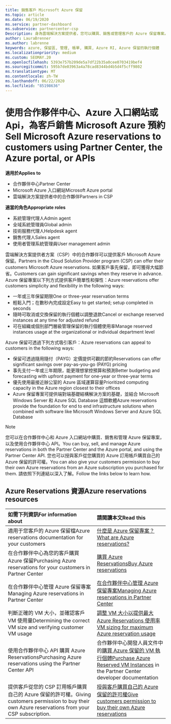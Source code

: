 ```yaml
---
title: 銷售客戶 Microsoft Azure 保留
ms.topic: article
ms.date: 06/19/2020
ms.service: partner-dashboard
ms.subservice: partnercenter-csp
Description: 身為雲端解決方案提供者，您可以購買、銷售或管理客戶的 Azure 保留專案。 使用合作夥伴中心、Azure 入口網站或合作夥伴中心 API。
author: LauraBrenner
ms.author: labrenne
keywords: azure, 保留區, 管理, 帳單, 購買, Azure RI, Azure 保留的執行個體
ms.localizationpriority: medium
ms.custom: SEOMAY.20
ms.openlocfilehash: 5393e757b209de5a7df22b35a0cee0703419bef4
ms.sourcegitcommit: 595b7de03963a4a78cad8344bd4b5d4f5cff9802
ms.translationtype: MT
ms.contentlocale: zh-TW
ms.lasthandoff: 06/22/2020
ms.locfileid: "85198636"
---
```

# <a name="sell-microsoft-azure-reservations-to-customers-using-partner-center-the-azure-portal-or-apis"></a><span data-ttu-id="9a9f4-105">使用合作夥伴中心、Azure 入口網站或 Api，為客戶銷售 Microsoft Azure 預約</span><span class="sxs-lookup"><span data-stu-id="9a9f4-105">Sell Microsoft Azure reservations to customers using Partner Center, the Azure portal, or APIs</span></span>

<span data-ttu-id="9a9f4-106">**適用於**</span><span class="sxs-lookup"><span data-stu-id="9a9f4-106">**Applies to**</span></span>

- <span data-ttu-id="9a9f4-107">合作夥伴中心</span><span class="sxs-lookup"><span data-stu-id="9a9f4-107">Partner Center</span></span>
- <span data-ttu-id="9a9f4-108">Microsoft Azure 入口網站</span><span class="sxs-lookup"><span data-stu-id="9a9f4-108">Microsoft Azure portal</span></span>
- <span data-ttu-id="9a9f4-109">雲端解決方案提供者中的合作夥伴</span><span class="sxs-lookup"><span data-stu-id="9a9f4-109">Partners in CSP</span></span>

<span data-ttu-id="9a9f4-110">**適當的角色**</span><span class="sxs-lookup"><span data-stu-id="9a9f4-110">**Appropriate roles**</span></span>

- <span data-ttu-id="9a9f4-111">系統管理代理人</span><span class="sxs-lookup"><span data-stu-id="9a9f4-111">Admin agent</span></span>
- <span data-ttu-id="9a9f4-112">全域系統管理員</span><span class="sxs-lookup"><span data-stu-id="9a9f4-112">Global admin</span></span>
- <span data-ttu-id="9a9f4-113">技術服務代理人</span><span class="sxs-lookup"><span data-stu-id="9a9f4-113">Helpdesk agent</span></span>
- <span data-ttu-id="9a9f4-114">銷售代理人</span><span class="sxs-lookup"><span data-stu-id="9a9f4-114">Sales agent</span></span>
- <span data-ttu-id="9a9f4-115">使用者管理系統管理員</span><span class="sxs-lookup"><span data-stu-id="9a9f4-115">User management admin</span></span>

<span data-ttu-id="9a9f4-116">雲端解決方案提供者方案（CSP）中的合作夥伴可以提供客戶 Microsoft Azure 保留。</span><span class="sxs-lookup"><span data-stu-id="9a9f4-116">Partners in the Cloud Solution Provider program (CSP) can offer their customers Microsoft Azure reservations.</span></span> <span data-ttu-id="9a9f4-117">如果客戶事先保留，即可獲得大幅節省。</span><span class="sxs-lookup"><span data-stu-id="9a9f4-117">Customers can gain significant savings when they reserve in advance.</span></span> <span data-ttu-id="9a9f4-118">Azure 保留專案以下列方式提供客戶簡單性和彈性：</span><span class="sxs-lookup"><span data-stu-id="9a9f4-118">Azure reservations offer customers simplicity and flexibility in the following ways:</span></span>

- <span data-ttu-id="9a9f4-119">一年或三年保留期限</span><span class="sxs-lookup"><span data-stu-id="9a9f4-119">One or three-year reservation terms</span></span>
- <span data-ttu-id="9a9f4-120">輕鬆入門；在數秒內完成設定</span><span class="sxs-lookup"><span data-stu-id="9a9f4-120">Easy to get started; setup completed in seconds</span></span>
- <span data-ttu-id="9a9f4-121">隨時可取消或交換保留的執行個體以調整退款</span><span class="sxs-lookup"><span data-stu-id="9a9f4-121">Cancel or exchange reserved instances at any time for adjusted refund</span></span>
- <span data-ttu-id="9a9f4-122">可在組織或個別部門層級管理保留的執行個體使用率</span><span class="sxs-lookup"><span data-stu-id="9a9f4-122">Manage reserved instances usage at the organizational or individual department level</span></span> 

<span data-ttu-id="9a9f4-123">Azure 保留可透過下列方式吸引客戶：</span><span class="sxs-lookup"><span data-stu-id="9a9f4-123">Azure reservations can appeal to customers in the following ways:</span></span>

- <span data-ttu-id="9a9f4-124">保留可透過隨用隨付（PAYG）定價提供可觀的節約</span><span class="sxs-lookup"><span data-stu-id="9a9f4-124">Reservations can offer significant savings over pay-as-you-go (PAYG) pricing</span></span>
- <span data-ttu-id="9a9f4-125">事先支付一年或三年期限，能更理想掌控預算和預測</span><span class="sxs-lookup"><span data-stu-id="9a9f4-125">Better budgeting and forecasting with upfront payment for one-year or three-year terms</span></span>
- <span data-ttu-id="9a9f4-126">優先使用最接近辦公室的 Azure 區域運算容量</span><span class="sxs-lookup"><span data-stu-id="9a9f4-126">Prioritized computing capacity in the Azure region closest to their offices</span></span>
- <span data-ttu-id="9a9f4-127">Azure 保留專案可提供端對端基礎結構解決方案的基礎，並結合 Microsoft Windows Server 和 Azure SQL Database 這類軟體</span><span class="sxs-lookup"><span data-stu-id="9a9f4-127">Azure reservations provide the foundation for end to end infrastructure solutions when combined with software like Microsoft Windows Server and Azure SQL Database</span></span>

>[!NOTE]
> <span data-ttu-id="9a9f4-128">您可以在合作夥伴中心和 Azure 入口網站中購買、銷售和管理 Azure 保留專案，以及使用合作夥伴中心 API。</span><span class="sxs-lookup"><span data-stu-id="9a9f4-128">You can buy, sell, and manage Azure reservations in both the Partner Center and the Azure portal, and using the Partner Center API.</span></span> <span data-ttu-id="9a9f4-129">您也可以授與客戶從您購買的 Azure 訂用帳戶購買自己的 Azure 保留的許可權。</span><span class="sxs-lookup"><span data-stu-id="9a9f4-129">You can also give your customers permission to buy their own Azure reservations from an Azure subscription you purchased for them.</span></span> <span data-ttu-id="9a9f4-130">請依照下列連結以深入了解。</span><span class="sxs-lookup"><span data-stu-id="9a9f4-130">Follow the links below to learn how.</span></span>

## <a name="azure-reservations-resources"></a><span data-ttu-id="9a9f4-131">Azure Reservations 資源</span><span class="sxs-lookup"><span data-stu-id="9a9f4-131">Azure reservations resources</span></span>

|<span data-ttu-id="9a9f4-132">**如需下列資訊**</span><span class="sxs-lookup"><span data-stu-id="9a9f4-132">**For information about**</span></span>   |<span data-ttu-id="9a9f4-133">**請閱讀本文**</span><span class="sxs-lookup"><span data-stu-id="9a9f4-133">**Read this**</span></span>    |
|:-----------------------------|:-----------------|
| <span data-ttu-id="9a9f4-134">適用于您客戶的 Azure 保留檔</span><span class="sxs-lookup"><span data-stu-id="9a9f4-134">Azure reservations documentation for your customers</span></span> | [<span data-ttu-id="9a9f4-135">什麼是 Azure 保留專案？</span><span class="sxs-lookup"><span data-stu-id="9a9f4-135">What are Azure reservations?</span></span>](https://docs.microsoft.com/azure/billing/billing-save-compute-costs-reservations)
|<span data-ttu-id="9a9f4-136">在合作夥伴中心為您的客戶購買 Azure 保留</span><span class="sxs-lookup"><span data-stu-id="9a9f4-136">Purchasing Azure reservations for your customers in Partner Center</span></span>   |[<span data-ttu-id="9a9f4-137">購買 Azure Reservations</span><span class="sxs-lookup"><span data-stu-id="9a9f4-137">Buy Azure reservations</span></span>](azure-reservations-buying.md)
|<span data-ttu-id="9a9f4-138">在合作夥伴中心管理 Azure 保留專案</span><span class="sxs-lookup"><span data-stu-id="9a9f4-138">Managing Azure reservations in Partner Center</span></span> | [<span data-ttu-id="9a9f4-139">在合作夥伴中心管理 Azure 保留專案</span><span class="sxs-lookup"><span data-stu-id="9a9f4-139">Managing Azure reservations in Partner Center</span></span>](azure-reservations-manage.md)
|<span data-ttu-id="9a9f4-140">判斷正確的 VM 大小，並確認客戶 VM 使用量</span><span class="sxs-lookup"><span data-stu-id="9a9f4-140">Determining the correct VM size and verifying customer VM usage</span></span>   |[<span data-ttu-id="9a9f4-141">調整 VM 大小以提供最大 Azure Reservations 使用率</span><span class="sxs-lookup"><span data-stu-id="9a9f4-141">VM sizing for maximum Azure reservation usage</span></span>](azure-usage.md)   |
|<span data-ttu-id="9a9f4-142">使用合作夥伴中心 API 購買 Azure Reservations</span><span class="sxs-lookup"><span data-stu-id="9a9f4-142">Purchasing Azure reservations using the Partner Center API</span></span> | <span data-ttu-id="9a9f4-143">合作夥伴中心開發人員文件中的[購買 Azure 保留的 VM 執行個體](https://docs.microsoft.com/partner-center/develop/purchase-azure-reservations)</span><span class="sxs-lookup"><span data-stu-id="9a9f4-143">[Purchase Azure Reserved VM Instances](https://docs.microsoft.com/partner-center/develop/purchase-azure-reservations) in the Partner Center developer documentation</span></span>   |
|<span data-ttu-id="9a9f4-144">提供客戶從您的 CSP 訂用帳戶購買自己的 Azure 保留的許可權。</span><span class="sxs-lookup"><span data-stu-id="9a9f4-144">Giving customers permission to buy their own Azure reservations from your CSP subscription.</span></span> | [<span data-ttu-id="9a9f4-145">授與客戶購買自己的 Azure 保留的許可權</span><span class="sxs-lookup"><span data-stu-id="9a9f4-145">Give customers permission to buy their own Azure reservations</span></span>](give-customers-permission.md)   |
